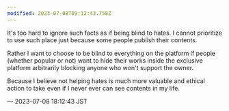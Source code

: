 ```yaml
---
modified: 2023-07-08T09:12:43.758Z
---
```


<p>It&#39;s too hard to ignore such facts as if being blind to hates. I cannot prioritize to use such place just because some people publish their contents.</p><p>Rather I want to choose to be blind to everything on the platform if people (whether popular or not) want to hide their works inside the exclusive platform arbitrarily blocking anyone who won&#39;t support the owner.</p><p>Because I believe not helping hates is much more valuable and ethical action to take even if I never ever can see contents in my life.</p>

&mdash; 2023-07-08 18:12:43 JST

<!-- Original URL: https://mastodon.social/@sakuramochi0/110677692498469650-->
